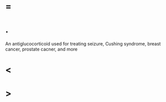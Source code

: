 # =

# .

An antiglucocorticoid used for treating seizure, Cushing syndrome, breast cancer, prostate cacner, and more

# <

# >
